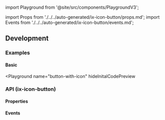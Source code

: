 import Playground from '@site/src/components/PlaygroundV3';

import Props from './../../auto-generated/ix-icon-button/props.md';
import Events from './../../auto-generated/ix-icon-button/events.md';

## Development

### Examples

#### Basic

<Playground
name="button-with-icon"
hideInitalCodePreview

> </Playground>

### API (ix-icon-button)

#### Properties

<Props />

#### Events

<Events />
